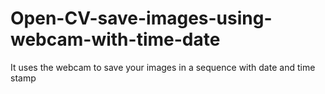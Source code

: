 # Open-CV-save-images-using-webcam-with-time-date
It uses the webcam to save your images in a sequence with date and time stamp
